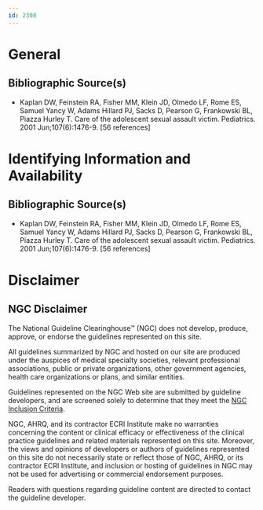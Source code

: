 ```yaml
---
id: 2308
---
```


# General

## Bibliographic Source(s)

- Kaplan DW, Feinstein RA, Fisher MM, Klein JD, Olmedo LF, Rome ES, Samuel Yancy W, Adams Hillard PJ, Sacks D, Pearson G, Frankowski BL, Piazza Hurley T. Care of the adolescent sexual assault victim. Pediatrics. 2001 Jun;107(6):1476-9. [56 references]

# Identifying Information and Availability

## Bibliographic Source(s)

- Kaplan DW, Feinstein RA, Fisher MM, Klein JD, Olmedo LF, Rome ES, Samuel Yancy W, Adams Hillard PJ, Sacks D, Pearson G, Frankowski BL, Piazza Hurley T. Care of the adolescent sexual assault victim. Pediatrics. 2001 Jun;107(6):1476-9. [56 references]

# Disclaimer

## NGC Disclaimer

The National Guideline Clearinghouse™ (NGC) does not develop, produce, approve, or endorse the guidelines represented on this site.

All guidelines summarized by NGC and hosted on our site are produced under the auspices of medical specialty societies, relevant professional associations, public or private organizations, other government agencies, health care organizations or plans, and similar entities.

Guidelines represented on the NGC Web site are submitted by guideline developers, and are screened solely to determine that they meet the [NGC Inclusion Criteria](/help-and-about/summaries/inclusion-criteria).

NGC, AHRQ, and its contractor ECRI Institute make no warranties concerning the content or clinical efficacy or effectiveness of the clinical practice guidelines and related materials represented on this site. Moreover, the views and opinions of developers or authors of guidelines represented on this site do not necessarily state or reflect those of NGC, AHRQ, or its contractor ECRI Institute, and inclusion or hosting of guidelines in NGC may not be used for advertising or commercial endorsement purposes.

Readers with questions regarding guideline content are directed to contact the guideline developer.

